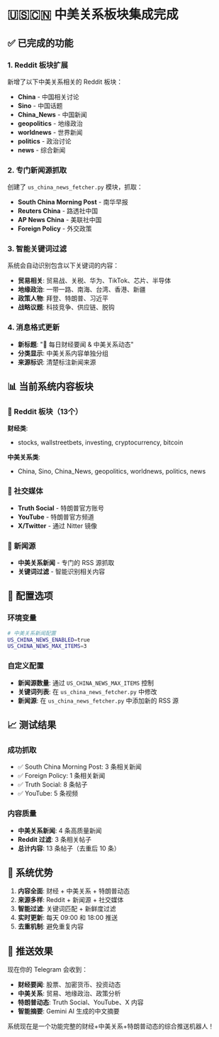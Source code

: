 # 🇺🇸🇨🇳 中美关系板块集成完成

## ✅ 已完成的功能

### 1. Reddit 板块扩展
新增了以下中美关系相关的 Reddit 板块：
- **China** - 中国相关讨论
- **Sino** - 中国话题
- **China_News** - 中国新闻
- **geopolitics** - 地缘政治
- **worldnews** - 世界新闻
- **politics** - 政治讨论
- **news** - 综合新闻

### 2. 专门新闻源抓取
创建了 `us_china_news_fetcher.py` 模块，抓取：
- **South China Morning Post** - 南华早报
- **Reuters China** - 路透社中国
- **AP News China** - 美联社中国
- **Foreign Policy** - 外交政策

### 3. 智能关键词过滤
系统会自动识别包含以下关键词的内容：
- **贸易相关**: 贸易战、关税、华为、TikTok、芯片、半导体
- **地缘政治**: 一带一路、南海、台湾、香港、新疆
- **政策人物**: 拜登、特朗普、习近平
- **战略议题**: 科技竞争、供应链、脱钩

### 4. 消息格式更新
- **新标题**: "🔔 每日财经要闻 & 中美关系动态"
- **分类显示**: 中美关系内容单独分组
- **来源标识**: 清楚标注新闻来源

## 📊 当前系统内容板块

### 🎯 Reddit 板块（13个）
**财经类**:
- stocks, wallstreetbets, investing, cryptocurrency, bitcoin

**中美关系类**:
- China, Sino, China_News, geopolitics, worldnews, politics, news

### 📱 社交媒体
- **Truth Social** - 特朗普官方账号
- **YouTube** - 特朗普官方频道
- **X/Twitter** - 通过 Nitter 镜像

### 📰 新闻源
- **中美关系新闻** - 专门的 RSS 源抓取
- **关键词过滤** - 智能识别相关内容

## 🔧 配置选项

### 环境变量
```bash
# 中美关系新闻配置
US_CHINA_NEWS_ENABLED=true
US_CHINA_NEWS_MAX_ITEMS=3
```

### 自定义配置
- **新闻源数量**: 通过 `US_CHINA_NEWS_MAX_ITEMS` 控制
- **关键词列表**: 在 `us_china_news_fetcher.py` 中修改
- **新闻源**: 在 `us_china_news_fetcher.py` 中添加新的 RSS 源

## 📈 测试结果

### 成功抓取
- ✅ South China Morning Post: 3 条相关新闻
- ✅ Foreign Policy: 1 条相关新闻
- ✅ Truth Social: 8 条帖子
- ✅ YouTube: 5 条视频

### 内容质量
- **中美关系新闻**: 4 条高质量新闻
- **Reddit 过滤**: 3 条相关帖子
- **总计内容**: 13 条帖子（去重后 10 条）

## 🎉 系统优势

1. **内容全面**: 财经 + 中美关系 + 特朗普动态
2. **来源多样**: Reddit + 新闻源 + 社交媒体
3. **智能过滤**: 关键词匹配 + 新鲜度过滤
4. **实时更新**: 每天 09:00 和 18:00 推送
5. **去重机制**: 避免重复内容

## 📱 推送效果

现在你的 Telegram 会收到：
- **财经要闻**: 股票、加密货币、投资动态
- **中美关系**: 贸易、地缘政治、政策分析
- **特朗普动态**: Truth Social、YouTube、X 内容
- **智能摘要**: Gemini AI 生成的中文摘要

系统现在是一个功能完整的财经+中美关系+特朗普动态的综合推送机器人！
